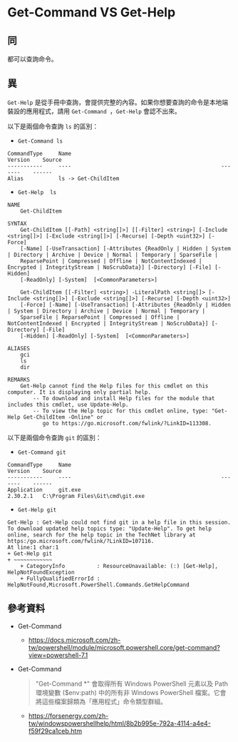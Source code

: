 # Get-Command VS Get-Help

## 同

都可以查詢命令。

## 異

`Get-Help` 是從手冊中查詢，會提供完整的內容。如果你想要查詢的命令是本地端裝設的應用程式，請用 `Get-Command `，`Get-Help` 會認不出來。

以下是兩個命令查詢 `ls` 的區別：

* `Get-Command ls`

```
CommandType     Name                                               Version    Source
-----------     ----                                               -------    ------
Alias           ls -> Get-ChildItem
```

* `Get-Help  ls`

```
NAME
    Get-ChildItem

SYNTAX
    Get-ChildItem [[-Path] <string[]>] [[-Filter] <string>] [-Include <string[]>] [-Exclude <string[]>] [-Recurse] [-Depth <uint32>] [-Force]
    [-Name] [-UseTransaction] [-Attributes {ReadOnly | Hidden | System | Directory | Archive | Device | Normal | Temporary | SparseFile |
    ReparsePoint | Compressed | Offline | NotContentIndexed | Encrypted | IntegrityStream | NoScrubData}] [-Directory] [-File] [-Hidden]
    [-ReadOnly] [-System]  [<CommonParameters>]

    Get-ChildItem [[-Filter] <string>] -LiteralPath <string[]> [-Include <string[]>] [-Exclude <string[]>] [-Recurse] [-Depth <uint32>]
    [-Force] [-Name] [-UseTransaction] [-Attributes {ReadOnly | Hidden | System | Directory | Archive | Device | Normal | Temporary |
    SparseFile | ReparsePoint | Compressed | Offline | NotContentIndexed | Encrypted | IntegrityStream | NoScrubData}] [-Directory] [-File]
    [-Hidden] [-ReadOnly] [-System]  [<CommonParameters>]                                                                  

ALIASES
    gci
    ls
    dir

REMARKS
    Get-Help cannot find the Help files for this cmdlet on this computer. It is displaying only partial help.
        -- To download and install Help files for the module that includes this cmdlet, use Update-Help.
        -- To view the Help topic for this cmdlet online, type: "Get-Help Get-ChildItem -Online" or
           go to https://go.microsoft.com/fwlink/?LinkID=113308.
```

以下是兩個命令查詢 `git` 的區別：

* `Get-Command git`

```
CommandType     Name                                               Version    Source
-----------     ----                                               -------    ------
Application     git.exe                                            2.30.2.1   C:\Program Files\Git\cmd\git.exe
```

* `Get-Help git`

```
Get-Help : Get-Help could not find git in a help file in this session. To download updated help topics type: "Update-Help". To get help
online, search for the help topic in the TechNet library at https:/go.microsoft.com/fwlink/?LinkID=107116.
At line:1 char:1
+ Get-Help git
+ ~~~~~~~~~~~~
    + CategoryInfo          : ResourceUnavailable: (:) [Get-Help], HelpNotFoundException
    + FullyQualifiedErrorId : HelpNotFound,Microsoft.PowerShell.Commands.GetHelpCommand
```

## 參考資料

* Get-Command
  * https://docs.microsoft.com/zh-tw/powershell/module/microsoft.powershell.core/get-command?view=powershell-7.1

* Get-Command
  > "Get-Command *" 會取得所有 Windows PowerShell 元素以及 Path 環境變數 ($env:path) 中的所有非 Windows PowerShell 檔案。它會將這些檔案歸類為「應用程式」命令類型群組。
  * https://forsenergy.com/zh-tw/windowspowershellhelp/html/8b2b995e-792a-4114-a4e4-f59f29ca1ceb.htm
